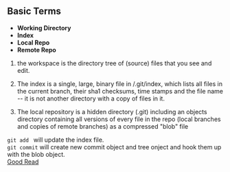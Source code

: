 ## Basic Terms ##

* **Working Directory**     
* **Index**    
* **Local Repo**     
* **Remote Repo**

1. the workspace is the directory tree of (source) files that you see and edit.

2. The index is a single, large, binary file in <baseOfRepo>/.git/index, which lists all files in the current branch, their sha1 checksums, time stamps and the file name -- it is not another directory with a copy of files in it.

3. The local repository is a hidden directory (.git) including an objects directory containing all versions of every file in the repo (local branches and copies of remote branches) as a compressed "blob" file

```git add ``` will update the index file.     
```git commit``` will create new commit object and tree onject and hook them up with the blob object.     
[Good Read](https://hackernoon.com/understanding-git-index-4821a0765cf)

